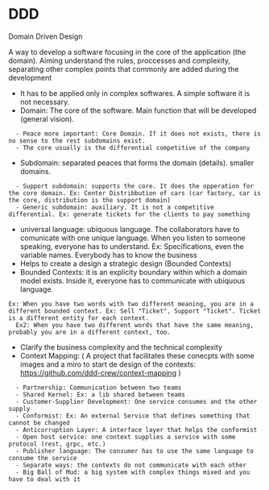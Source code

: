 # DDD
Domain Driven Design

A way to develop a software focusing in the core of the application (the domain). Aiming understand the rules, proccesses and complexity, separating other complex points that commonly are added during the development

- It has to be applied only in complex softwares. A simple software it is not necessary.
- Domain: The core of the software. Main function that will be developed (general vision).
```
  - Peace more important: Core Domain. If it does not exists, there is no sense to the rest subdomains exist. 
  - The core usually is the differential competitive of the company
```
- Subdomain: separated peaces that forms the domain (details). smaller domains.
```
  - Support subdomain: supports the core. It does the opperation for the core domain. Ex: Center Distribbution of cars (car factory, car is the core, distribution is the support domain) 
  - Generic subdomain: auxiliary. It is not a competitive differential. Ex: generate tickets for the clients to pay something
```
- universal language: ubiquous language. The collaborators have to comunicate with one unique language. When you listen to someone speaking, everyone has to understand. Ex: Specifications, even the variable names. Everybody has to know the business
- Helps to create a design a strategic design (Bounded Contexts)
- Bounded Contexts: it is an explicity boundary within which a domain model exists. Inside it, everyone has to communicate with ubiquous language.
```
Ex: When you have two words with two different meaning, you are in a different bounded context. Ex: Sell "Ticket", Support "Ticket". Ticket is a different entity for each context.
  Ex2: When you have two different words that have the same meaning, probably you are in a different context, too.
```
- Clarify the business complexity and the technical complexity 
- Context Mapping: ( A project that facilitates these conecpts with some images and a miro to start de design of the contexts: https://github.com/ddd-crew/context-mapping )
```
  - Partnership: Communication between two teams
  - Shared Kernel: Ex: a lib shared between teams
  - Customer-Supplier Development: One service consumes and the other supply
  - Conformist: Ex: An external Service that defines something that cannot be changed
  - Anticorruption Layer: A interface layer that helps the conformist
  - Open host service: one context supplies a service with some protocol (rest, grpc, etc.)
  - Publisher language: The consumer has to use the same language to consume the service
  - Separate ways: the contexts do not communicate with each other
  - Big Ball of Mud: a big system with complex things mixed and you have to deal with it
```
